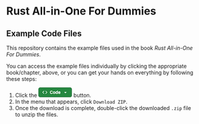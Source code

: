 # Rust All-in-One For Dummies
## Example Code Files

This repository contains the example files used in the book *Rust All-in-One For Dummies*.

You can access the example files individually by clicking the appropriate book/chapter, above, or you can get your hands on everything by following these steps:

1. Click the ![Code button](images/code_button.png) button.
1. In the menu that appears, click `Download ZIP`.
1. Once the download is complete, double-click the downloaded `.zip` file to unzip the files.
